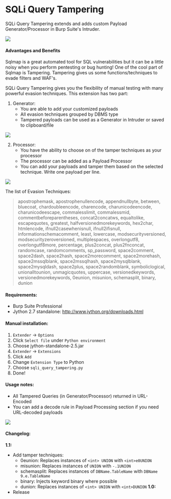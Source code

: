 SQLi Query Tampering
==================
SQLi Query Tampering extends and adds custom Payload Generator/Processor in 
Burp Suite's Intruder. 

![](img/intruder.png)

#### Advantages and Benefits
Sqlmap is a great automated tool for SQL vulnerabilities but it can be a little
noisy when you perform pentesting or bug hunting!
One of the cool part of Sqlmap is Tampering. Tampering gives us some
functions/techniques to evade filters and WAF's.

SQLi Query Tampering gives you the flexibility of manual testing with many powerful
evasion techniques. This extension has two part:

1. Generator: 
   - You are able to add your customized payloads
   - All evasion techniques grouped by DBMS type
   - Tampered payloads can be used as a Generator in Intruder or saved to clipboard/file

![](img/generator.png)

2. Processor: 
   - You have the ability to choose on of the tamper techniques as your processor
   - The processor can be added as a Payload Processor
   - You can add your payloads and tamper them based on the selected technique. Write one payload per line.

![](img/processor.png)

The list of Evasion Techniques:

> apostrophemask, apostrophenullencode, appendnullbyte, between, bluecoat, 
> chardoubleencode, charencode, charunicodeencode, charunicodeescape, commalesslimit,
> commalessmid, commentbeforeparentheses, concat2concatws, equaltolike, escapequotes,
> greatest, halfversionedmorekeywords, hex2char, htmlencode, ifnull2casewhenisnull,
> ifnull2ifisnull, informationschemacomment, least, lowercase, modsecurityversioned,
> modsecurityzeroversioned, multiplespaces, overlongutf8, overlongutf8more, 
> percentage, plus2concat, plus2fnconcat, randomcase, randomcomments, sp_password, 
> space2comment, space2dash, space2hash, space2morecomment, space2morehash, 
> space2mssqlblank, space2mssqlhash, space2mysqlblank, space2mysqldash, space2plus, 
> space2randomblank, symboliclogical, unionalltounion, unmagicquotes, uppercase, 
> versionedkeywords, versionedmorekeywords, 0eunion, misunion, schemasplit, binary,
> dunion

#### Requirements:
- Burp Suite Professional
- Jython 2.7 standalone: http://www.jython.org/downloads.html

#### Manual installation:

1. `Extender` -> `Options`
2. Click `Select file` under `Python environment`
3. Choose jython-standalone-2.5.jar
4. `Extender` -> `Extensions`
5. Click `Add`
6. Change `Extension Type` to Python
7. Choose `sqli_query_tampering.py`
8. Done!

#### Usage notes:
- All Tampered Queries (in Generator/Processor) returned in URL-Encoded
- You can add a decode rule in Payload Processing section if you need URL-decoded payloads

![](img/url-decod.png)

#### Changelog:
**1.1:**
  - Add tamper techniques:
    - 0eunion: Replaces instances of `<int> UNION` with `<int>e0UNION`
    - misunion: Replaces instances of `UNION` with `-.1UNION`
    - schemasplit: Replaces instances of `DBName.TableName`  with `DBName 9.e.TableName`
    - binary: Injects keyword binary where possible
    - dunion: Replaces instances of `<int> UNION` with `<int>DUNION`
**1.0:**
  - Release